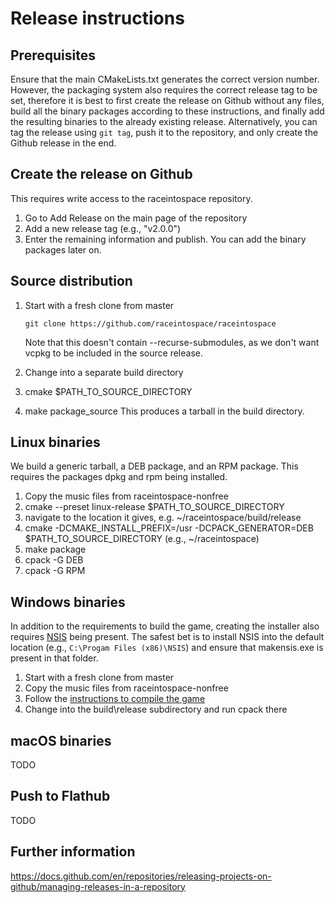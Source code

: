 # Release instructions

## Prerequisites
Ensure that the main CMakeLists.txt generates the correct version number. However, the packaging system also requires the correct release tag to be set, therefore it is best to first create the release on Github without any files, build all the binary packages according to these instructions, and finally add the resulting binaries to the already existing release. Alternatively, you can tag the release using `git tag`, push it to the repository, and only create the Github release in the end.

## Create the release on Github
This requires write access to the raceintospace repository.
1. Go to Add Release on the main page of the repository
2. Add a new release tag (e.g., "v2.0.0")
3. Enter the remaining information and publish. You can add the binary packages later on.

## Source distribution
1. Start with a fresh clone from master

   `git clone https://github.com/raceintospace/raceintospace`

   Note that this doesn't contain --recurse-submodules, as we don't want vcpkg to be included in the source release.
3. Change into a separate build directory
4. cmake $PATH_TO_SOURCE_DIRECTORY
5. make package_source
This produces a tarball in the build directory. 

## Linux binaries
We build a generic tarball, a DEB package, and an RPM package. This requires the packages dpkg and rpm being installed.
1. Copy the music files from raceintospace-nonfree
2. cmake --preset linux-release $PATH_TO_SOURCE_DIRECTORY
3. navigate to the location it gives, e.g. ~/raceintospace/build/release
4. cmake -DCMAKE_INSTALL_PREFIX=/usr -DCPACK_GENERATOR=DEB $PATH_TO_SOURCE_DIRECTORY (e.g., ~/raceintospace)
5. make package
6. cpack -G DEB
7. cpack -G RPM

## Windows binaries
In addition to the requirements to build the game, creating the installer also requires [NSIS](https://nsis.sourceforge.io/Download) being present. The safest bet is to install NSIS into the default location (e.g., `C:\Progam Files (x86)\NSIS`) and ensure that makensis.exe is present in that folder.
1. Start with a fresh clone from master
2. Copy the music files from raceintospace-nonfree
3. Follow the [instructions to compile the game](README.md#windows)
4. Change into the build\release subdirectory and run cpack there

## macOS binaries
TODO

## Push to Flathub
TODO

## Further information
https://docs.github.com/en/repositories/releasing-projects-on-github/managing-releases-in-a-repository

